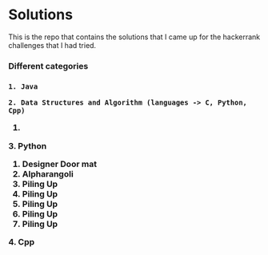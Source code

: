 <h1> Solutions </h1>

This is the repo that contains the solutions that I came up for the hackerrank challenges that I had tried. 

<h3> Different categories <h3>

    1. Java

    2. Data Structures and Algorithm (languages -> C, Python, Cpp)
<ol>
    <li></li>
</ol>
    3. Python
    <ol>
        <li>Designer Door mat</li>
        <li>Alpharangoli</li>
        <li>Piling Up</li>
        <li>Piling Up</li>
        <li>Piling Up</li>
        <li>Piling Up</li>
        <li>Piling Up</li>
    </ol>
    4. Cpp
    

